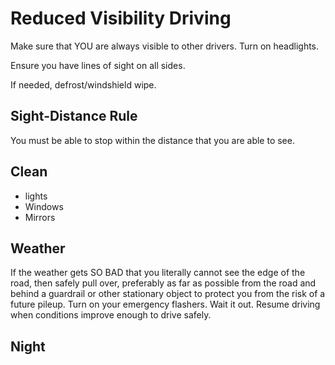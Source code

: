 # Reduced Visibility Driving

Make sure that YOU are always visible to other drivers. Turn on headlights.

Ensure you have lines of sight on all sides.

If needed, defrost/windshield wipe.

## Sight-Distance Rule

You must be able to stop within the distance that you are able to see. 

## Clean 
* lights
* Windows
* Mirrors

## Weather

If the weather gets SO BAD that you literally cannot see the edge of the road, 
then safely pull over, preferably as far as possible from the road and behind a 
guardrail or other stationary object to protect you from the risk of a future pileup. 
Turn on your emergency flashers. Wait it out. Resume driving when conditions improve enough 
to drive safely. 

## Night

